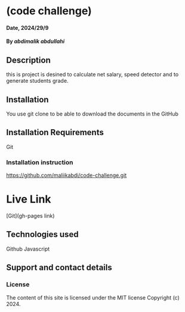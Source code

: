 # (code challenge)

#### Date, 2024/29/9

#### By *abdimalik abdullahi*

## Description
this is project is desined to calculate net salary, speed detector and to generate students grade.

## Installation
You use git clone to be able to download the documents in the GitHub

## Installation Requirements
Git

### Installation instruction
https://github.com/maliikabdi/code-challenge.git

# Live Link
[Git](gh-pages link)

## Technologies used
Github
Javascript

## Support and contact details


### License
The content of this site is licensed under the MIT license
Copyright (c) 2024.








